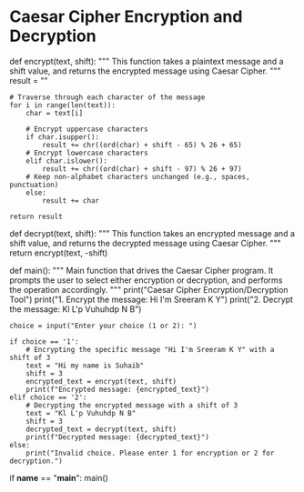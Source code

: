 # Caesar Cipher Encryption and Decryption

def encrypt(text, shift):
    """
    This function takes a plaintext message and a shift value,
    and returns the encrypted message using Caesar Cipher.
    """
    result = ""
    
    # Traverse through each character of the message
    for i in range(len(text)):
        char = text[i]
        
        # Encrypt uppercase characters
        if char.isupper():
            result += chr((ord(char) + shift - 65) % 26 + 65)
        # Encrypt lowercase characters
        elif char.islower():
            result += chr((ord(char) + shift - 97) % 26 + 97)
        # Keep non-alphabet characters unchanged (e.g., spaces, punctuation)
        else:
            result += char
    
    return result

def decrypt(text, shift):
    """
    This function takes an encrypted message and a shift value,
    and returns the decrypted message using Caesar Cipher.
    """
    return encrypt(text, -shift)

def main():
    """
    Main function that drives the Caesar Cipher program.
    It prompts the user to select either encryption or decryption,
    and performs the operation accordingly.
    """
    print("Caesar Cipher Encryption/Decryption Tool")
    print("1. Encrypt the message: Hi I'm Sreeram K Y")
    print("2. Decrypt the message: Kl L'p Vuhuhdp N B")
    
    choice = input("Enter your choice (1 or 2): ")

    if choice == '1':
        # Encrypting the specific message "Hi I'm Sreeram K Y" with a shift of 3
        text = "Hi my name is Suhaib"
        shift = 3
        encrypted_text = encrypt(text, shift)
        print(f"Encrypted message: {encrypted_text}")
    elif choice == '2':
        # Decrypting the encrypted message with a shift of 3
        text = "Kl L'p Vuhuhdp N B"
        shift = 3
        decrypted_text = decrypt(text, shift)
        print(f"Decrypted message: {decrypted_text}")
    else:
        print("Invalid choice. Please enter 1 for encryption or 2 for decryption.")

if __name__ == "__main__":
    main()
